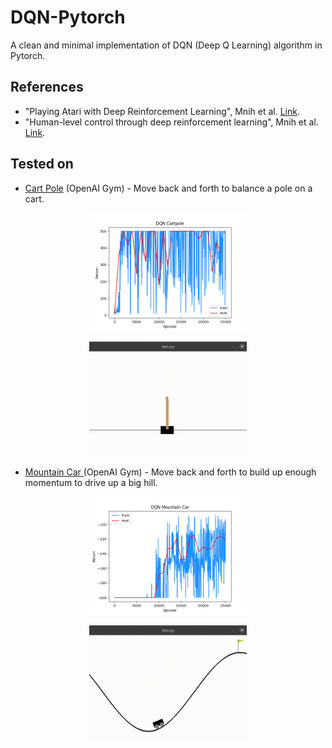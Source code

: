 # DQN-Pytorch
A clean and minimal implementation of DQN (Deep Q Learning) algorithm in Pytorch.

## References
* "Playing Atari with Deep Reinforcement Learning", Mnih et al. [Link](https://www.cs.toronto.edu/~vmnih/docs/dqn.pdf).
* "Human-level control through deep reinforcement learning", Mnih et al. [Link](https://web.stanford.edu/class/psych209/Readings/MnihEtAlHassibis15NatureControlDeepRL.pdf).

## Tested on
* [Cart Pole](https://gym.openai.com/envs/CartPole-v1/) (OpenAI Gym) - Move back and forth to balance a pole on a cart.

<p align="center">
<img src=".media/dqn_cartpole.png" width="50%" height="50%"/>
</p>

<p align="center">
<img src=".media/dqn_cartpole.gif" width="50%" height="50%"/>
</p>

* [Mountain Car ](https://gym.openai.com/envs/MountainCar-v0/) (OpenAI Gym) - Move back and forth to build up enough momentum to drive up a big hill.

<p align="center">
<img src=".media/dqn_mountain_car.png" width="50%" height="50%"/>
</p>

<p align="center">
<img src=".media/dqn_mountain_car.gif" width="50%" height="50%"/>
</p>